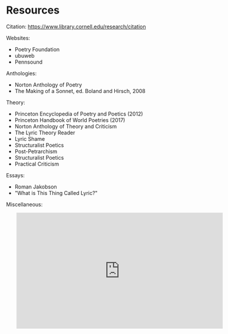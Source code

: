 # Resources

Citation:
https://www.library.cornell.edu/research/citation

Websites:  
* Poetry Foundation
* ubuweb  
* Pennsound  

Anthologies:
* Norton Anthology of Poetry
* The Making of a Sonnet, ed. Boland and Hirsch, 2008


Theory:
* Princeton Encyclopedia of Poetry and Poetics (2012)
* Princeton Handbook of World Poetries (2017)
* Norton Anthology of Theory and Criticism
* The Lyric Theory Reader
* Lyric Shame
* Structuralist Poetics
* Post-Petrarchism
* Structuralist Poetics
* Practical Criticism

Essays:
* Roman Jakobson
* "What is This Thing Called Lyric?"


Miscellaneous:
<div style="margin-left:2em">
<iframe width="560" height="315" src="https://www.youtube.com/embed/wUTaNQWjNy8" frameborder="0" allow="accelerometer; autoplay; encrypted-media; gyroscope; picture-in-picture" allowfullscreen></iframe>
</div>
